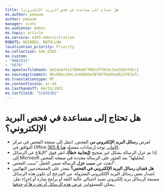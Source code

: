 ```yaml
---
title: هل تحتاج إلى مساعدة في فحص البريد الإلكتروني؟
ms.author: pebaum
author: pebaum
manager: scotv
ms.audience: Admin
ms.topic: article
ms.service: o365-administration
ROBOTS: NOINDEX, NOFOLLOW
localization_priority: Priority
ms.collection: Adm_O365
ms.custom:
- "9002531"
- "5679"
ms.openlocfilehash: b824e4fe12788848ff09cd7f0c6c5a43563fd5c1
ms.sourcegitcommit: 8bc60ec34bc1e40685e3976576e04a2623f63a7c
ms.translationtype: MT
ms.contentlocale: ar-SA
ms.lasthandoff: 04/15/2021
ms.locfileid: "51836302"
---
```

# <a name="need-help-with-email-quarantine"></a>هل تحتاج إلى مساعدة في فحص البريد الإلكتروني؟

- لعرض **رسائل البريد الإلكتروني من** الفحص، انتقل إلى صفحة الفحص في مركز التوافق في Office [365 & الأمان.](https://protection.office.com/quarantine) توجد إرشادات مفصلة [هنا](https://docs.microsoft.com/microsoft-365/security/office-365-security/find-and-release-quarantined-messages-as-a-user?view=o365-worldwide#view-your-quarantined-messages).
- إذا تم عزل الرسالة بشكل غير صحيح **(إيجابية خطأ)،** انقر فوق "الإبلاغ عن الرسائل إلى Microsoft لتحليلها" بعد العثور على الرسالة محددة في صفحة الفحص. 
- ابحث عن **سبب عزل** الرسالة ضمن الحقل "سبب الفحص".
- **هل فقدان رسائل البريد الإلكتروني في الفحص؟** يتعذر على المستخدمين النهائيين إصدار بعض رسائل البريد الإلكتروني المعزولة. من المرجح أن تكون هذه الرسائل مصنفة كرسائل بريد إلكتروني تصيد احتيالي عالية الثقة أو برامج ضارة أو إجراء نقل. يمكن للمسؤولين [عرض هذه الرسائل أو تحريرها أو حذفها.](https://docs.microsoft.com/microsoft-365/security/office-365-security/manage-quarantined-messages-and-files?view=o365-worldwide) 
